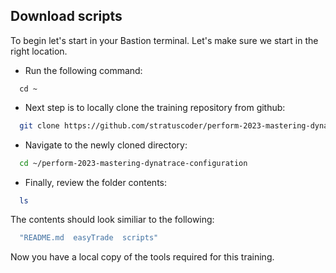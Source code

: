 ## Download scripts

To begin let's start in your Bastion terminal. Let's make sure we start in the right location.  

- Run the following command:

 ```
   cd ~
   ```

 - Next step is to locally clone the training repository from github:

 ```bash
   git clone https://github.com/stratuscoder/perform-2023-mastering-dynatrace-configuration.git
   ```

- Navigate to the newly cloned directory:

 ```bash
   cd ~/perform-2023-mastering-dynatrace-configuration
   ```

- Finally, review the folder contents:

 ```bash
   ls
   ```

The contents should look similiar to the following:

 ```bash
   "README.md  easyTrade  scripts​"
   ```

Now you have a local copy of the tools required for this training.